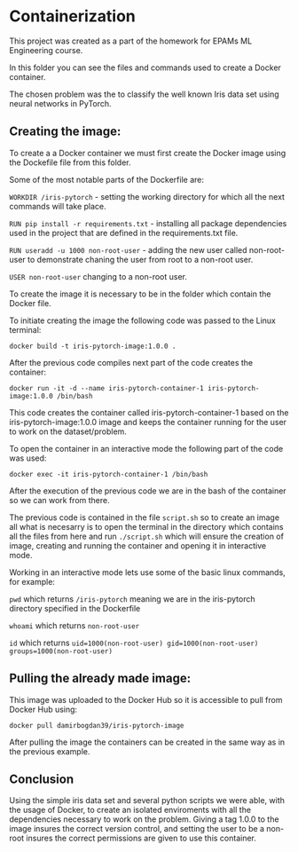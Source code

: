 # Containerization

This project was created as a part of the homework for EPAMs ML Engineering course. 

In this folder you can see the files and commands used to create a Docker container.

The chosen problem was the to classify the well known Iris data set using neural networks in PyTorch. 

## Creating the image:

To create a a Docker container we must first create the Docker image using the Dockefile file from this folder.

Some of the most notable parts of the Dockerfile are:

`WORKDIR /iris-pytorch` - setting the working directory for which all the next commands will take place.

`RUN pip install -r requirements.txt` - installing all package dependencies used in the project that are defined in the requirements.txt file.

`RUN useradd -u 1000 non-root-user` - adding the new user called non-root-user to demonstrate chaning the user from root to a non-root user.

`USER non-root-user` changing to a non-root user.

To create the image it is necessary to be in the folder which contain the Docker file.

To initiate creating the image the following code was passed to the Linux terminal:

`docker build -t iris-pytorch-image:1.0.0 .`

After the previous code compiles next part of the code creates the container:

`docker run -it -d --name iris-pytorch-container-1 iris-pytorch-image:1.0.0 /bin/bash`

This code creates the container called iris-pytorch-container-1 based on the iris-pytorch-image:1.0.0 image and keeps the container running for the user to work on the dataset/problem.

To open the container in an interactive mode the following part of the code was used:

`docker exec -it iris-pytorch-container-1 /bin/bash`

After the execution of the previous code we are in the bash of the container so we can work from there.

The previous code is contained in the file `script.sh` so to create an image all what is necesarry is to open the terminal in the directory which contains all the files from here and run `./script.sh` which will ensure the creation of image, creating and running the container and opening it in interactive mode.

Working in an interactive mode lets use some of the basic linux commands, for example:

`pwd` which returns `/iris-pytorch` meaning we are in the iris-pytorch directory specified in the Dockerfile

`whoami` which returns `non-root-user`

`id` which returns `uid=1000(non-root-user) gid=1000(non-root-user) groups=1000(non-root-user)`

## Pulling the already made image:

This image was uploaded to the Docker Hub so it is accessible to pull from Docker Hub using:

`docker pull damirbogdan39/iris-pytorch-image`

After pulling the image the containers can be created in the same way as in the previous example.

## Conclusion

Using the simple iris data set and several python scripts we were able, with the usage of Docker, to create an isolated enviroments with all the dependencies necessary to work on the problem. Giving a tag 1.0.0 to the image insures the correct version control, and setting the user to be a non-root insures the correct permissions are given to use this container. 

